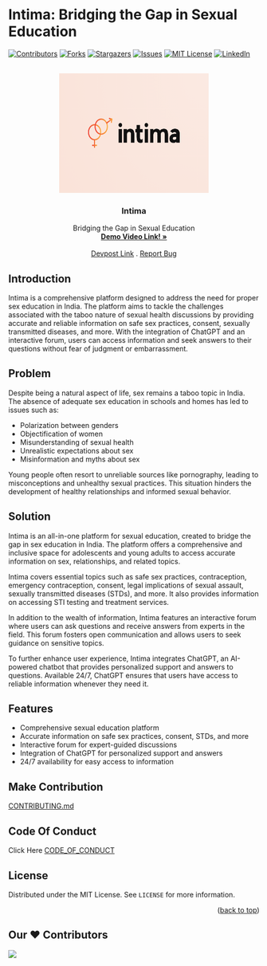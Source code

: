 # Intima: Bridging the Gap in Sexual Education



[![Contributors][contributors-shield]][contributors-url]
[![Forks][forks-shield]][forks-url]
[![Stargazers][stars-shield]][stars-url]
[![Issues][issues-shield]][issues-url]
[![MIT License][license-shield]][license-url]
[![LinkedIn][linkedin-shield]][linkedin-url]



<!-- PROJECT LOGO -->
<br />
<div align="center">
  <a href="https://github.com/arncv/Intima">
    <img src="assets/../public/assets/img/logo-real.png" alt="Logo" width="300" height="240">
  </a>

<h3 align="center">Intima</h3>

  <p align="center">
Bridging the Gap in Sexual Education
    <br />
    <a href="https://www.youtube.com/watch?v=QsxzGdG3how"><strong>Demo Video Link! »</strong></a>
    <br />
    <br />
    <a href="https://devpost.com/software/intima">Devpost Link</a>
    .
    <a href="https://github.com/arncv/Intima/issues">Report Bug</a>
  </p>
</div>





## Introduction
Intima is a comprehensive platform designed to address the need for proper sex education in India. The platform aims to tackle the challenges associated with the taboo nature of sexual health discussions by providing accurate and reliable information on safe sex practices, consent, sexually transmitted diseases, and more. With the integration of ChatGPT and an interactive forum, users can access information and seek answers to their questions without fear of judgment or embarrassment.

## Problem
Despite being a natural aspect of life, sex remains a taboo topic in India. The absence of adequate sex education in schools and homes has led to issues such as:
- Polarization between genders
- Objectification of women
- Misunderstanding of sexual health
- Unrealistic expectations about sex
- Misinformation and myths about sex

Young people often resort to unreliable sources like pornography, leading to misconceptions and unhealthy sexual practices. This situation hinders the development of healthy relationships and informed sexual behavior.

## Solution
Intima is an all-in-one platform for sexual education, created to bridge the gap in sex education in India. The platform offers a comprehensive and inclusive space for adolescents and young adults to access accurate information on sex, relationships, and related topics.

Intima covers essential topics such as safe sex practices, contraception, emergency contraception, consent, legal implications of sexual assault, sexually transmitted diseases (STDs), and more. It also provides information on accessing STI testing and treatment services.

In addition to the wealth of information, Intima features an interactive forum where users can ask questions and receive answers from experts in the field. This forum fosters open communication and allows users to seek guidance on sensitive topics.

To further enhance user experience, Intima integrates ChatGPT, an AI-powered chatbot that provides personalized support and answers to questions. Available 24/7, ChatGPT ensures that users have access to reliable information whenever they need it.

## Features
- Comprehensive sexual education platform
- Accurate information on safe sex practices, consent, STDs, and more
- Interactive forum for expert-guided discussions
- Integration of ChatGPT for personalized support and answers
- 24/7 availability for easy access to information


## Make Contribution
[CONTRIBUTING.md](https://github.com/arncv/Intima/blob/main/CONTRIBUTING.md)


## Code Of Conduct

Click Here [CODE_OF_CONDUCT](https://github.com/arncv/Intima/blob/main/CODE_OF_CONDUCT.md)





<!-- LICENSE -->
## License

Distributed under the MIT License. See `LICENSE` for more information.

<p align="right">(<a href="#readme-top">back to top</a>)</p>



## Our ♥️ Contributors

<a href="https://github.com/refinedev/refine/graphs/contributors">
  <img src="https://contrib.rocks/image?repo=arncv/Intima" />
</a>

[contributors-shield]: https://img.shields.io/github/contributors/arncv/Intima.svg?style=for-the-badge
[contributors-url]: https://github.com/arncv/Intima/graphs/contributors
[forks-shield]: https://img.shields.io/github/forks/arncv/Intima.svg?style=for-the-badge
[forks-url]: https://github.com/arncv/Intima/network/members
[stars-shield]: https://img.shields.io/github/stars/arncv/Intima.svg?style=for-the-badge
[stars-url]:https://github.com/arncv/Intima/stargazers
[issues-shield]: https://img.shields.io/github/issues/arncv/Intima.svg?style=for-the-badge
[issues-url]: https://github.com/arncv/Intima/issues
[license-shield]: https://img.shields.io/github/license/arncv/Intima.svg?style=for-the-badge
[license-url]: https://github.com/arncv/Intima/blob/master/LICENSE
[linkedin-shield]: https://img.shields.io/badge/-LinkedIn-black.svg?style=for-the-badge&logo=linkedin&colorB=555
[linkedin-url]: https://linkedin.com/in/arnvgl

